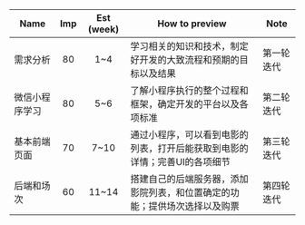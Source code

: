 | Name | Imp | Est (week) | How to preview | Note |
|------|:---:|:----------:|----------------|------|
|需求分析|80|1~4|学习相关的知识和技术，制定好开发的大致流程和预期的目标以及结果|第一轮迭代|
|微信小程序学习|80|5~6|了解小程序执行的整个过程和框架，确定开发的平台以及各项标准|第二轮迭代|
|基本前端页面|70|7~10|通过小程序，可以看到电影的列表，打开后能获取到电影的详情；完善UI的各项细节|第三轮迭代|
|后端和场次|60|11~14|搭建自己的后端服务器，添加影院列表，和位置确定的功能；提供场次选择以及购票|第四轮迭代|